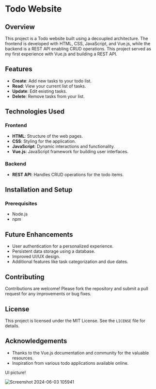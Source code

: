 # Todo Website

## Overview
This project is a Todo website built using a decoupled architecture. The frontend is developed with HTML, CSS, JavaScript, and Vue.js, while the backend is a REST API enabling CRUD operations. This project served as my first experience with Vue.js and building a REST API.

## Features
- **Create**: Add new tasks to your todo list.
- **Read**: View your current list of tasks.
- **Update**: Edit existing tasks.
- **Delete**: Remove tasks from your list.

## Technologies Used

### Frontend
- **HTML**: Structure of the web pages.
- **CSS**: Styling for the application.
- **JavaScript**: Dynamic interactions and functionality.
- **Vue.js**: JavaScript framework for building user interfaces.

### Backend
- **REST API**: Handles CRUD operations for the todo items.


## Installation and Setup

### Prerequisites
- Node.js
- npm

## Future Enhancements
- User authentication for a personalized experience.
- Persistent data storage using a database.
- Improved UI/UX design.
- Additional features like task categorization and due dates.

## Contributing
Contributions are welcome! Please fork the repository and submit a pull request for any improvements or bug fixes.

## License
This project is licensed under the MIT License. See the `LICENSE` file for details.

## Acknowledgements
- Thanks to the Vue.js documentation and community for the valuable resources.
- Inspiration from various todo applications available online.

UI picture!

![Screenshot 2024-06-03 105941](https://github.com/shirish001/todo-webapp/assets/96719015/48a5dbb2-efc0-47a4-bfec-38b4928e9dbe)
